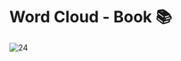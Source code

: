 #  Word Cloud - Book 📚
![24](https://user-images.githubusercontent.com/76967004/113323463-5b803c80-92ec-11eb-9dc5-9ce3650caaaa.jpg)
